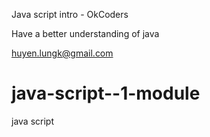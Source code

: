 Java script intro - OkCoders

Have a better understanding of java



huyen.lungk@gmail.com
# java-script--1-module
java script
